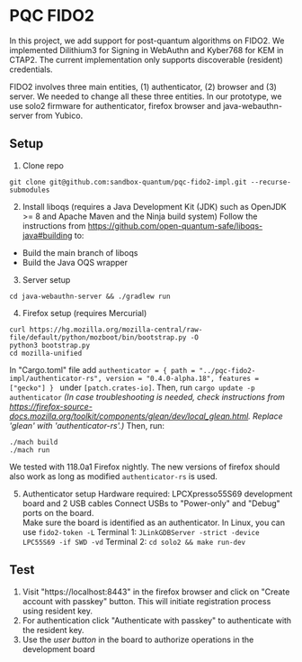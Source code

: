 # PQC FIDO2
In this project, we add support for post-quantum algorithms on FIDO2. We implemented Dilithium3 for Signing in WebAuthn and Kyber768 for KEM in CTAP2. The current implementation only supports discoverable (resident) credentials.

FIDO2 involves three main entities, (1) authenticator, (2) browser and (3) server. We needed to change all these three entities. In our prototype, we use solo2 firmware for authenticator, firefox browser and java-webauthn-server from Yubico. 

## Setup
1. Clone repo 
```
git clone git@github.com:sandbox-quantum/pqc-fido2-impl.git --recurse-submodules 
``` 
2. Install liboqs (requires a Java Development Kit (JDK) such as OpenJDK >= 8 and Apache Maven and the Ninja build system)
Follow the instructions from https://github.com/open-quantum-safe/liboqs-java#building to:
* Build the main branch of liboqs
* Build the Java OQS wrapper
3. Server setup
 ```
cd java-webauthn-server && ./gradlew run
```
4. Firefox setup (requires Mercurial)
```
curl https://hg.mozilla.org/mozilla-central/raw-file/default/python/mozboot/bin/bootstrap.py -O
python3 bootstrap.py
cd mozilla-unified
```
In "Cargo.toml" file add `authenticator = { path = "../pqc-fido2-impl/authenticator-rs", version = "0.4.0-alpha.18", features = ["gecko"] }
` under `[patch.crates-io]`. 
Then, run `cargo update -p authenticator`
*(In case troubleshooting is needed, check instructions from https://firefox-source-docs.mozilla.org/toolkit/components/glean/dev/local_glean.html. Replace 'glean' with 'authenticator-rs'.)*
Then, run:
```
./mach build
./mach run
``` 
We tested with 118.0a1 Firefox nightly. The new versions of firefox should also work as long as modified `authenticator-rs` is used. 

5. Authenticator setup
Hardware required: LPCXpresso55S69 development board and 2 USB cables
Connect USBs to "Power-only" and "Debug" ports on the board.   
Make sure the board is identified as an authenticator. In Linux, you can use `fido2-token -L`
Terminal 1: `JLinkGDBServer -strict -device LPC55S69 -if SWD -vd`
Terminal 2: `cd solo2 && make run-dev`


## Test
1. Visit "https://localhost:8443" in the firefox browser and click on "Create account with passkey" button. This will initiate registration process using resident key. 
2. For authentication click "Authenticate with passkey" to authenticate with the resident key.
3. Use the *user button* in the board to authorize operations in the development board